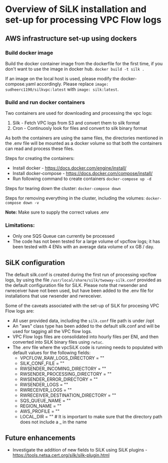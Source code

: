# Overview of SiLK installation and set-up for processing VPC Flow logs

## AWS infrastructure set-up using dockers
### Build docker image
Build the docker container image from the dockerfile for the first time, if you don't want to use the image in docker hub. 
`docker build -t silk .`

If an image on the local host is used, please modify the docker-compose.yaml accordingly. Please replace `image: sudheerc1190/silkvpc:latest` with `image: silk:latest`. 

### Build and run docker containers
Two containers are used for downloading and processing the vpc logs:
1. Silk - Fetch VPC logs from S3 and convert them to silk format
2. Cron - Continuosly look for files and convert to silk binary format 

As both the containers are using the same files, the directories mentioned in the .env file will be mounted as a docker volume so that both the containers can read and process these files.  

Steps for creating the containers: 
- Install docker - https://docs.docker.com/engine/install/
- Install docker-compose - https://docs.docker.com/compose/install/  
- Run following command to create containers 
    `docker-compose up -d`

Steps for tearing down the cluster:
`docker-compose down`

Steps for removing everything in the cluster, including the volumes:
`docker-compose down -v`

**Note:** Make sure to supply the correct values .env 

### Limitations: 
* Only one SQS Queue can currently be processed
* The code has not been tested for a large volume of vpcflow logs; it has been tested with 4 ENIs with an average data volume of xx GB / day.

## SiLK configuration
The default silk.conf is created during the first run of processing vpcflow logs, by using the file `/usr/local/share/silk/twoway-silk.conf` provided as the default configuration file for SiLK. Please note that rwsender and rwreceiver have not been used, but have been added to the .env file for installations that use rwsender and rwreceiver. 

Some of the caveats associated with the set-up of SiLK for procesing VPC Flow logs are:
* All user provided data, including the `silk.conf` file path is under /opt 
* An "aws" class type has been added to the default silk.conf and will be used for tagging all the VPC flow logs. 
* VPC Flow logs files are consolidated into hourly files per ENI, and then converted into SiLK binary files using `rwtuc`.
* The .env file where the vpcSiLK code is running needs to populated with default values for the following fields:
    * VPCFLOW_RAW_LOGS_DIRECTORY = ""
    * SILK_CONF_FILE = ""
    * RWSENDER_INCOMING_DIRECTORY = ""
    * RWSENDER_PROCESSING_DIRECTORY = ""
    * RWSENDER_ERROR_DIRECTORY = ""
    * RWSENDER_LOGS = ""
    * RWRECEIVER_LOGS = ""
    * RWRECEIVER_DESTINATION_DIRECTORY = ""
    * SQS_QUEUE_NAME = ""
    * REGION_NAME = ""
    * AWS_PROFILE = ""
    * LOCAL_DIR = "" # It is important to make sure that the directory path does not include a _ in the name

## Future enhancements
* Investigate the addition of new fields to SiLK using SiLK plugins - https://tools.netsa.cert.org/silk/silk-plugin.html

